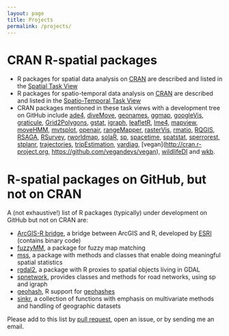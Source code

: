 ```yaml
---
layout: page
title: Projects
permalink: /projects/
---
```

 
# CRAN R-spatial packages

* R packages for spatial data analysis on [CRAN](https://cran.r-project.org/) are described and listed in the [Spatial Task View](https://cran.r-project.org/web/views/Spatial.html)
* R packages for spatio-temporal data analysis on [CRAN](https://cran.r-project.org/) are described and listed in the [Spatio-Temporal Task View](https://cran.r-project.org/web/views/SpatioTemporal.html)
* CRAN packages mentioned in these task views with a development tree on GitHub include
[ade4](https://github.com/sdray/ade4),
[diveMove](https://github.com/spluque/diveMove),
[geonames](https://github.com/ropensci/geonames),
[ggmap](https://github.com/dkahle/ggmap),
[googleVis](https://github.com/mages/googleVis#googlevis),
[graticule](https://github.com/mdsumner/graticule),
[Grid2Polygons](https://github.com/jfisher-usgs/Grid2Polygons),
[gstat](https://github.com/edzer/gstat),
[igraph](https://github.com/igraph/igraph),
[leafletR](https://github.com/chgrl/leafletR),
[lme4](https://github.com/lme4/lme4/),
[mapview](https://github.com/environmentalinformatics-marburg/mapview),
[moveHMM](https://github.com/TheoMichelot/moveHMM),
[mvtsplot](http://github.com/rdpeng/mvtsplot),
[openair](https://github.com/davidcarslaw/openair),
[rangeMapper](https://github.com/valcu/rangeMapper),
[rasterVis](http://oscarperpinan.github.io/rastervis),
[rmatio](https://github.com/stewid/rmatio),
[RQGIS](https://github.com/jannes-m/RQGIS),
[RSAGA](https://github.com/debangs/RSAGA),
[RSurvey](https://github.com/jfisher-usgs/RSurvey),
[rworldmap](https://github.com/AndySouth/rworldmap),
[solaR](http://oscarperpinan.github.io/solar),
[sp](https://github.com/edzer/sp),
[spacetime](https://github.com/edzer/spacetime),
[spatstat](https://github.com/spatstat/spatstat),
[sperrorest](https://github.com/pat-s/sperrorest),
[stplanr](https://github.com/ropensci/stplanr),
[trajectories](https://github.com/edzer/trajectories),
[tripEstimation](https://github.com/mdsumner/tripEstimation),
[vardiag](https://github.com/edzer/vardiag),
[vegan](http://cran.r-project.org, https://github.com/vegandevs/vegan),
[wildlifeDI](http://jedalong.github.io/wildlifeDI) and
[wkb](https://github.com/ianmcook/wkb).

# R-spatial packages on GitHub, but not on CRAN

A (not exhaustive!) list of R packages (typically) under development on GitHub but not on CRAN are:

* [ArcGIS-R bridge](https://github.com/R-ArcGIS/r-bridge), a bridge between ArcGIS and R, developed by [ESRI](https://blogs.esri.com/esri/esri-insider/2015/07/20/building-a-bridge-to-the-r-community/) (contains binary code)
* [fuzzyMM](https://github.com/ngort01/fuzzyMM), a package for fuzzy map matching
* [mss](https://github.com/edzer/mss), a package with methods and classes that enable doing meaningful spatial statistics
* [rgdal2](https://github.com/thk686/rgdal2), a package with R proxies to spatial objects living in GDAL
* [spnetwork](https://github.com/edzer/spnetwork), provides classes and methods for road networks, using sp and igraph
* [geohash](https://github.com/chk1/geohash), R support for [geohashes](https://en.wikipedia.org/wiki/Geohash)
* [sinkr](https://github.com/marchtaylor/sinkr), a collection of functions with emphasis on multivariate methods and handling of geographic datasets


Please add to this list by [pull
request](https://github.com/edzer/r-spatial/blob/gh-pages/projects.md),
open an issue, or by sending me an email.
